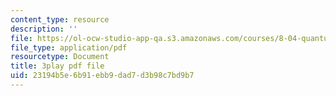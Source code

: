 ```yaml
---
content_type: resource
description: ''
file: https://ol-ocw-studio-app-qa.s3.amazonaws.com/courses/8-04-quantum-physics-i-spring-2016/23194b5e6b91ebb9dad7d3b98c7bd9b7_ipXNYnO7yRk.pdf
file_type: application/pdf
resourcetype: Document
title: 3play pdf file
uid: 23194b5e-6b91-ebb9-dad7-d3b98c7bd9b7
---
```

